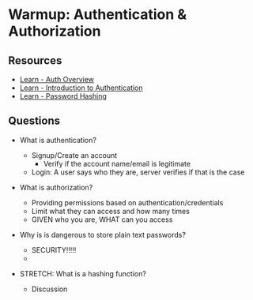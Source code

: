 # Warmup: Authentication & Authorization

## Resources

* [Learn - Auth Overview](https://learn-2.galvanize.com/cohorts/757/blocks/29/content_files/Authentication%20and%20Authorization/00-overview.md)
* [Learn - Introduction to Authentication](https://learn-2.galvanize.com/cohorts/757/blocks/29/content_files/Authentication%20and%20Authorization/00-overview.md)
* [Learn - Password Hashing](https://learn-2.galvanize.com/cohorts/757/blocks/29/content_files/Authentication%20and%20Authorization/02-password-hashing.md)

## Questions

* What is authentication?
  - Signup/Create an account
    - Verify if the account name/email is legitimate
  - Login: A user says who they are, server verifies if that is the case

* What is authorization?
  - Providing permissions based on authentication/credentials
  - Limit what they can access and how many times
  - GIVEN who you are, WHAT can you access

* Why is is dangerous to store plain text passwords?
  - SECURITY!!!!!
  - 

* STRETCH: What is a hashing function?
  - Discussion
